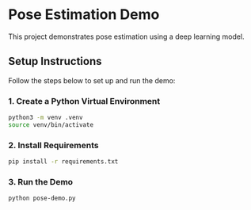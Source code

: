 # Pose Estimation Demo

This project demonstrates pose estimation using a deep learning model.

## Setup Instructions

Follow the steps below to set up and run the demo:

### 1. Create a Python Virtual Environment

```bash
python3 -m venv .venv
source venv/bin/activate
```


### 2. Install Requirements

```bash
pip install -r requirements.txt
```

### 3. Run the Demo
```bash
python pose-demo.py
```